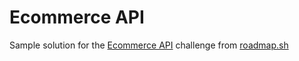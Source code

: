 # Ecommerce API
Sample solution for the [Ecommerce API](https://roadmap.sh/projects/ecommerce-api) challenge from [roadmap.sh](https://roadmap.sh)
